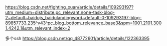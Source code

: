 https://blog.csdn.net/fighting_xuan/article/details/109293197?utm_medium=distribute.pc_relevant.none-task-blog-2~default~baidujs_baidulandingword~default-0-109293197-blog-89857733.235^v43^pc_blog_bottom_relevance_base3&spm=1001.2101.3001.4242.1&utm_relevant_index=2

多个ssh
https://blog.csdn.net/qq_48772601/article/details/122363395